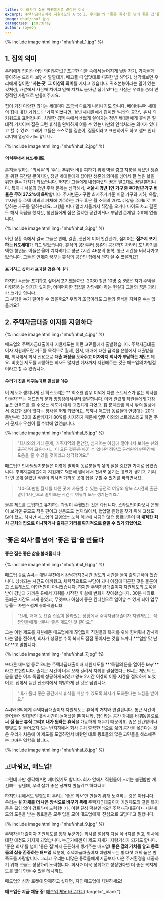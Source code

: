 ```yaml
---
title: 이 회사가 집을 바꿔놓기로 결심한 이유
excerpt: 주택자금대출이자 지원제도의 A to Z. 우리는 왜 '좋은 회사'를 넘어 좋은 집'을 만드는 걸까?
image: nhuf/nhuf.jpg
categories: [culture]
author: soyeon
---
```


{% include image.html img="nhuf/nhuf_1.jpg" %}

## 1. 집의 의미
우리에게 집이란 어떤 의미일까요? 포근한 이불 속에서 늘어지게 낮잠 자기, 가족들과 좋아하는 드라마 보면서 깔깔대기, 배고플 때 입맛대로 따끈한 밥 해먹기. 생각해보면 우리에게 집이란 **'사는 곳' 그 이상의 의미**를 가지고 있습니다. 귀소본능이라는 말이 있는 것처럼, 바깥에서 사람에 치이고 일에 지쳐도 돌아갈 집이 있다는 사실은 우리를 좀더 안정적인 사람으로 만들어주지요.

집이 가진 다양한 의미는 세대마다 조금씩 다르게 나타나기도 합니다. 베이비부머 세대의 집에 대한 키워드가 '가족'이었다면, 청년 세대들에게 집이란 '나만의 공간', '휴식'의 키워드로 표현됩니다. 치열한 경쟁 속에서 바쁘게 살아가는 청년 세대들에게 휴식은 절대적 가치이며 집은 그런 휴식을 완벽하게 이룰 수 있는 나만의 안식처라는 의미가 있다고 할 수 있죠. 그래서 그들은 스스로를 집순이, 집돌이라고 표현하기도 하고 셀프 인테리어에 열광하기도 합니다.

{% include image.html img="nhuf/nhuf_2.jpg" %}

#### 의식주에서 N포세대로
흔히들 말하는 '의식주'의 '주'는 추위와 비를 피하기 위해 벽을 쌓고 지붕을 덮었던 생존을 위한 공간일 뿐이지만, 청년 세대들에게 집이란 생존의 의미를 넘어서 질 높은 삶을 위한 필수 가치가 되었습니다. 하지만 그들에게 내집마련의 꿈은 말그대로 꿈일 뿐입니다. 특히나 서울의 청년 주택 문제는 심각해서, **서울시 청년 1인 가구 중 주거빈곤가구 비율은 무려 37.2%에 육박**합니다. 주거빈곤가구란 최저주거기준 미달 가구와 지하, 옥탑, 고시원 등 주택 이외의 거처에 거주하는 가구 혹은 월 소득의 20% 이상을 주거비로 부담하는 가구를 말하는데요. 고향을 떠나 멀리 서울까지 직장을 오거나 나이도 차고 결혼도 해서 독립을 했지만, 청년들에게 집은 열악한 공간이거나 부담인 존재일 수밖에 없습니다.

{% include image.html img="nhuf/nhuf_3.jpg" %}

이런 상황 속에서 결국 그들은 연애, 결혼, 출산에 이어 인간관계, 심지어는 **집까지 포기하는 N포세대**가 되고 말았습니다. 휴식의 공간부터 생존의 공간까지 차라리 포기하기를 택한 청년들. 이들은 울며 겨자먹기로 평균 2시간 46분의 통학, 통근 시간을 버텨나가고 있습니다. 그들은 언제쯤 꿈꾸는 휴식의 공간인 집에서 편히 쉴 수 있을까요?

#### 포기하고 싶어서 포기한 것은 아니라
하지만 누군들 포기하고 싶어서 포기했을까요. 2030 청년 10명 중 8명은 자가 주택을 마련하려는 의지가 있지만, 어마어마한 집값을 감당해야 하는 현실과 그들의 꿈은 괴리가 크기만 합니다.  
그 부담을 누가 덜어줄 수 있을까요? 우리가 조금이라도 그들의 휴식을 지켜줄 수는 없을까요?

## 2. 주택자금대출 이자를 지원하다

{% include image.html img="nhuf/nhuf_4.jpg" %}

매드업의 주택자금대출이자 지원제도는 이런 고민들에서 출발했습니다. 주택자금대출이자 지원제도란 거주를 목적으로 월세, 전세, 매매에 대한 금액을 은행에서 대출받을 때, 회사에서 회사 신용으로 **대출 과정을 도와주고 이자까지 회사가 부담하는 제도**인데요. 비슷한 제도를 시행하는 회사도 많지만 이자까지 지원해주는 것은 매드업의 차별점이라고 할 수 있습니다.

#### 우리가 집을 바꿔놓기로 결심한 이유

이 제도가 생겨나게 된 히스토리는 **'최소한 업무 이외에 다른 스트레스가 없는 회사를 만들자'**는 매드업의 문화 방향성에서부터 출발합니다. 이와 관련해 직원들에게 가장 높은 만족도를 줄 수 있는 제도에 대해 고민하게 되었고, 집 문제만큼 회사 밖의 일상에서 중요한 것이 없다는 생각을 하게 되었어요. 특히나 매드업 동료들의 연령대는 20대 중반부터 30대 초반까지가 80%를 차지하기 때문에 업무 이외의 스트레스라고 하면 주거 문제가 우선이 될 수밖에 없었습니다.

{% include image.html img="nhuf/nhuf_5.jpg" %}

> "회사와의 거리 문제, 거주지역의 편안함, 심지어는 아침에 일어나서 보이는 뷰와 출근길의 모습까지... 이 모든 것들을 바꿀 수 있다면 정말로 구성원의 만족감에 도움을 줄 수 있을 것이라고 생각했어요."

매드업의 인사담당자분들은 이렇게 말하며 동료분들의 삶의 질을 중요한 가치로 꼽았습니다. 주택자금대출이자 지원제도 덕분에 월세에서 전세로 옮기는 동료가 생기고, 거리가 먼 곳에 살았던 직원이 회사와 가까운 곳에 집을 구할 수 있기를 바라면서요.

>"40-50만원 월세를 다른 곳에 사용할 수 있는 금전적 여유와 왕복 4시간의 출근길이 1시간으로 줄어드는 시간적 여유가 모두 생기는거죠."

물론 제도를 도입하고 유지하는 과정이 수월했던 것은 아닙니다. 스타트업이다보니 은행이 보기엔 규모도 작은 편이고 신용도도 높지 않아서, 협업할 은행을 찾기 위해 고생도 많이 했죠. 하지만 매드업의 끊임없는 노력 덕분에 지금은 많은 동료분들이 **더 쾌적한 회사 근처의 집으로 이사하거나 출퇴근 거리를 획기적으로 줄일 수 있게 되었어요.**

## '좋은 회사'를 넘어 '좋은 집'을 만들다
#### 좋은 집은 좋은 삶을 불러옵니다

{% include image.html img="nhuf/nhuf_6.jpg" %}

매드업 동료 A씨는 매일 부천에서 강남까지 3시간 정도의 시간을 들여 출퇴근해야 했습니다. 낭비되는 시간도 아까웠고, 체력적으로도 부담이 되니 아침에 피곤한 것은 물론이고 스트레스도 이만저만이 아니었습니다. 하지만 주택자금대출이자 지원제도의 도움을 받아 강남과 가까운 곳에서 자취를 시작한 후 삶에 변화가 찾아왔습니다. 30분 내외로 출퇴근 시간도 크게 줄었고, 무엇보다 아침에 좋은 컨디션으로 일어날 수 있게 되어 업무 능률도 자연스럽게 좋아졌습니다.

> "전세, 매매 등 요즘 집값이 올라있는 상황에서 주택자금대출이자 지원제도는 직장인들에게 너무나 좋은 제도인 것 같아요."

그는 이런 제도를 지원해준 매드업에게 끊임없이 직원들의 복지를 위해 힘써줘서 감사하다는 말을 전하며, 회사가 성장할 수록 복지도 점점 좋아지는 것을 느끼니 **'일할 맛 난다'**고 말합니다.

{% include image.html img="nhuf/nhuf_7.jpg" %}

또다른 매드업 동료 B씨는 주택자금대출이자 지원제도를 **'독립의 문을 열어준 key'**라고 표현합니다. 출퇴근 시간이 너무 오래 걸려서 자취를 결심했다는 B씨는 제도의 도움을 받은 이후 독립에 성공하게 되었고 왕복 2시간 이상의 이동 시간을 절약하게 되었어요. 집에서 듣던 잔소리에서 해방하게 된 것은 덤입니다.

> "내가 좀더 좋은 공간에서 휴식을 취할 수 있도록 회사가 도와준다는 느낌을 받아요."

A씨와 B씨에게 주택자금대출이자 지원제도는 휴식의 가치와 연결됩니다. 통근 시간이 줄어들어 절대적인 휴식시간이 늘어났을 뿐 아니라, 집이라는 공간 자체를 바꿔놓음으로써 **질 높은 휴식 그리고 내가 원하는 휴식**을 가능하게 해주기 때문이죠. 좁은 단칸방이나 햇빛도 잘 들어오지 않는 반지하에서 회사 근처 깔끔한 집으로 삶의 공간을 옮긴다는 것은 우리가 처음에 이 제도를 도입하면서 바랐던 대로 동료들의 많은 고민들을 해소해주는 고마운 역할을 합니다.

{% include image.html img="nhuf/nhuf_8.jpg" %}

## 고마워요, 매드업!
그런데 가만 생각해보면 재미있기도 합니다. 회사 안에서 직원들이 느끼는 불편함만 개선해도 될텐데, 무려 살기 좋은 집까지 만들려고 하다니요. 

하지만 위에서도 말했듯이 우리는 '좋은 회사'만 만들기 위해 노력하는 것은 아닙니다. 우리는 **삶 자체를 더 나은 방식으로 바꾸기 위해** 주택자금대출이자 지원제도와 같은 복지들을 끊임 없이 검토하며 노력합니다. 이런 진심 덕분일까요? 주택자금대출이자 지원제도의 도움을 받는 동료들은 모두 입을 모아 매드업에게 '진심으로 고맙다'고 말합니다.

{% include image.html img="nhuf/nhuf_9.jpg" %}

주택자금대출이자 지원제도를 통해 누군가는 회사를 열심히 다닐 에너지를 얻고, 회사에 대한 애정도 커지게 되었습니다. 누군가에겐 이 제도 자체가 자랑거리가 되기도 합니다. '좋은 회사'를 넘어 '좋은 집'까지 든든하게 챙겨주는 매드업! **좋은 집의 가치를 알고 동료들의 삶을 존중하는 매드업** 덕분에, 주택자금대출이자 지원제도는 별 다섯 개의 높은 만족도를 자랑합니다. 그리고 우리는 더많은 동료들에게 지금보다 나은 주거환경을 제공하기 위해 오늘도 성장하려 노력합니다. 회사가 더욱 성취하고 성장한다면 더 좋은 복지제도를 많이 만들 수 있을 테니까요. 

매드업의 성장 로켓에 함께하고 싶다면, 지금 매드업에 지원하세요!

**매드업은 지금 채용 중!** [매드업 채용 바로가기](https://recruit.madup.com){:target="_blank"}
